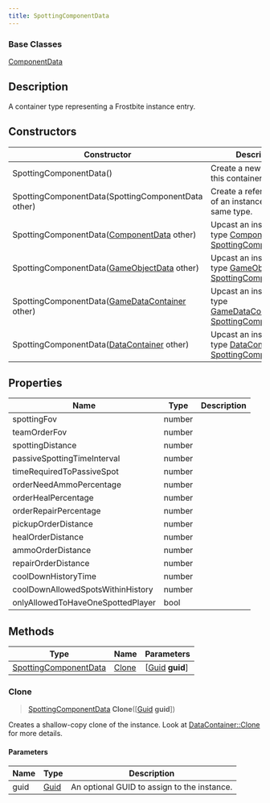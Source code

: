 ```yaml
---
title: SpottingComponentData
---
```

### Base Classes

[ComponentData](ComponentData)

## Description

A container type representing a Frostbite instance entry.

## Constructors

| Constructor                                                                      | Description                                                                                                                       |
| -------------------------------------------------------------------------------- | --------------------------------------------------------------------------------------------------------------------------------- |
| SpottingComponentData()                                                          | Create a new instance of this container type.                                                                                     |
| SpottingComponentData(SpottingComponentData other)                               | Create a reference copy of an instance of the same type.                                                                          |
| SpottingComponentData([ComponentData](ComponentData) other)                      | Upcast an instance of type [ComponentData](ComponentData) to [SpottingComponentData](SpottingComponentData).                      |
| SpottingComponentData([GameObjectData](GameObjectData) other)                    | Upcast an instance of type [GameObjectData](GameObjectData) to [SpottingComponentData](SpottingComponentData).                    |
| SpottingComponentData([GameDataContainer](GameDataContainer) other)              | Upcast an instance of type [GameDataContainer](GameDataContainer) to [SpottingComponentData](SpottingComponentData).              |
| SpottingComponentData([DataContainer](/vext/ref/shared/class/datacontainer) other) | Upcast an instance of type [DataContainer](/vext/ref/shared/class/datacontainer) to [SpottingComponentData](SpottingComponentData). |

## Properties

| Name                              | Type   | Description |
| --------------------------------- | ------ | ----------- |
| spottingFov                       | number |             |
| teamOrderFov                      | number |             |
| spottingDistance                  | number |             |
| passiveSpottingTimeInterval       | number |             |
| timeRequiredToPassiveSpot         | number |             |
| orderNeedAmmoPercentage           | number |             |
| orderHealPercentage               | number |             |
| orderRepairPercentage             | number |             |
| pickupOrderDistance               | number |             |
| healOrderDistance                 | number |             |
| ammoOrderDistance                 | number |             |
| repairOrderDistance               | number |             |
| coolDownHistoryTime               | number |             |
| coolDownAllowedSpotsWithinHistory | number |             |
| onlyAllowedToHaveOneSpottedPlayer | bool   |             |

## Methods

| Type                                           | Name            | Parameters                                     |
| ---------------------------------------------- | --------------- | ---------------------------------------------- |
| [SpottingComponentData](SpottingComponentData) | [Clone](#clone) | \[[Guid](/vext/ref/shared/class/guid) **guid**\] |

### Clone

> [SpottingComponentData](SpottingComponentData) **Clone**(\[[Guid](/vext/ref/shared/class/guid) **guid**\])

Creates a shallow-copy clone of the instance. Look at [DataContainer::Clone](/vext/ref/shared/class/datacontainer#clone) for more details.

#### Parameters

| Name | Type         | Description                                 |
| ---- | ------------ | ------------------------------------------- |
| guid | [Guid](Guid) | An optional GUID to assign to the instance. |
